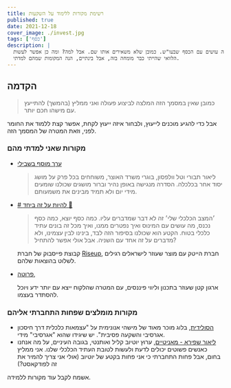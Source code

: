 ```yaml
---
title: רשימת מקורות ללימוד על השקעות
published: true
date: 2021-12-18
cover_image: ./invest.jpg
tags: ['כסף']
description: |
  לאחרונה ניסיתי להבין מה עושים עם הכסף שבעו"ש. כמובן שלא משאירים אותו שם. אבל למה? ומה כן אפשר לעשות?
  הלוואי שהייתי כבר מומחה בזה, אבל בינתיים, הנה המקומות שמהם למדתי.
---
```


## הקדמה

> כמובן שאין במסמך הזה המלצה לביצוע פעולה ואני ממליץ (בהמשך) להתייעץ עם מישהו חכם יותר.

אבל כדי להגיע מוכנים לייעוץ, ולבחור איזה ייעוץ לקחת, אפשר קצת ללמוד את החומר לפני, וזאת המטרה של המסמך הזה.

### מקורות שאני למדתי מהם

- [ערך מוסף בשבילי](https://www.kan.org.il/podcast/program.aspx/?progId=2084)  
  > ליאור תבורי וטל וולפסון, בוגרי משרד האוצר, משוחחים בכל פרק על מושג יסוד אחר בכלכלה. הסדרה מנגישה באופן נהיר וברור מושגים שכולנו שומעים מידי יום ולא תמיד מבינים את משמעותם.
- [# להיות על זה ביחד 💪](https://www.facebook.com/groups/riseuptogethergroup)  
  > ׳המצב הכלכלי שלי׳ זה לא דבר שמדברים עליו. כמה כסף יוצא, כמה כסף נכנס, מה עושים עם המינוס ואיך נפטרים ממנו, ואיך מכל זה בונים עתיד כלכלי בטוח.
  > הקטע הוא שכולנו בסיפור הזה לבד, בינינו לבין עצמינו, ולא מדברים על זה אחד עם השניה. אבל אולי אפשר להתחיל?
  
  קבוצת פייסבוק של חברת [Riseup](https://www.riseup.co.il/), חברת הייטק עם מוצר שעוזר לישראלים רגילים לשלוט בהוצאות שלהם.
- [פרוטה](https://www.pruta.co.il/),  
  
  ארגון קטן שעוזר בתכנון וליווי פיננסים, עם המטרה שהלקוח ייצא עם יותר ידע ויוכל להסתדר בעצמו.

### מקורות מומלצים שפחות התחברתי אליהם

- [הסולידית](https://www.hasolidit.com/), בלוג מוכר מאוד של מישהי אנונימית על "עצמאות כלכלית דרך חיסכון אגרסיבי והשקעה פסיבית". יש שיגידו שהוא "אגרסיבי" מידי.
- [ליאור שפירא - מאניטיים](https://www.youtube.com/c/LiorSha), ערוץ יוטיוב קליל ואותנטי, בגובה העיניים, על מה אנחנו כאנשים פשוטים יכולים לדעת ולעשות לטובת העתיד הכלכלי שלנו. אני ממליץ בחום, אבל פחות התחברתי כי אני פחות בקטע של יוטיוב (אולי אני צריך להמיר את זה לפודקאסט?)

אשמח לקבל עוד מקורות ללמידה.
